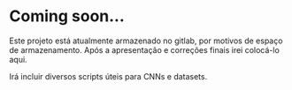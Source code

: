 # Coming soon...

Este projeto está atualmente armazenado no gitlab, por motivos de espaço de armazenamento.
Após a apresentação e correções finais irei colocá-lo aqui.

Irá incluir diversos scripts úteis para CNNs e datasets.
